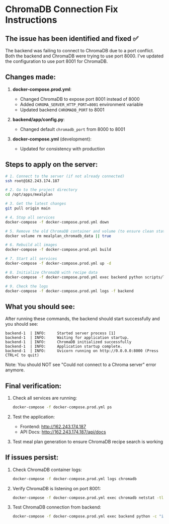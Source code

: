 # ChromaDB Connection Fix Instructions

## The issue has been identified and fixed ✅

The backend was failing to connect to ChromaDB due to a port conflict. Both the backend and ChromaDB were trying to use port 8000. I've updated the configuration to use port 8001 for ChromaDB.

## Changes made:

1. **docker-compose.prod.yml**: 
   - Changed ChromaDB to expose port 8001 instead of 8000
   - Added `CHROMA_SERVER_HTTP_PORT=8001` environment variable
   - Updated backend `CHROMADB_PORT` to 8001

2. **backend/app/config.py**: 
   - Changed default `chromadb_port` from 8000 to 8001

3. **docker-compose.yml** (development): 
   - Updated for consistency with production

## Steps to apply on the server:

```bash
# 1. Connect to the server (if not already connected)
ssh root@162.243.174.187

# 2. Go to the project directory
cd /opt/apps/mealplan

# 3. Get the latest changes
git pull origin main

# 4. Stop all services
docker-compose -f docker-compose.prod.yml down

# 5. Remove the old ChromaDB container and volume (to ensure clean state)
docker volume rm mealplan_chromadb_data || true

# 6. Rebuild all images
docker-compose -f docker-compose.prod.yml build

# 7. Start all services
docker-compose -f docker-compose.prod.yml up -d

# 8. Initialize ChromaDB with recipe data
docker-compose -f docker-compose.prod.yml exec backend python scripts/load_recipes.py

# 9. Check the logs
docker-compose -f docker-compose.prod.yml logs -f backend
```

## What you should see:

After running these commands, the backend should start successfully and you should see:

```
backend-1  | INFO:     Started server process [1]
backend-1  | INFO:     Waiting for application startup.
backend-1  | INFO:     ChromaDB initialized successfully
backend-1  | INFO:     Application startup complete.
backend-1  | INFO:     Uvicorn running on http://0.0.0.0:8000 (Press CTRL+C to quit)
```

Note: You should NOT see "Could not connect to a Chroma server" error anymore.

## Final verification:

1. Check all services are running:
   ```bash
   docker-compose -f docker-compose.prod.yml ps
   ```

2. Test the application:
   - Frontend: http://162.243.174.187
   - API Docs: http://162.243.174.187/api/docs

3. Test meal plan generation to ensure ChromaDB recipe search is working

## If issues persist:

1. Check ChromaDB container logs:
   ```bash
   docker-compose -f docker-compose.prod.yml logs chromadb
   ```

2. Verify ChromaDB is listening on port 8001:
   ```bash
   docker-compose -f docker-compose.prod.yml exec chromadb netstat -tlnp
   ```

3. Test ChromaDB connection from backend:
   ```bash
   docker-compose -f docker-compose.prod.yml exec backend python -c "import chromadb; client = chromadb.HttpClient(host='chromadb', port=8001); print(client.heartbeat())"
   ```